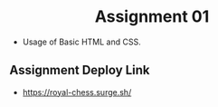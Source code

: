 <div align='center'> <h1>Assignment 01</h1> </div>

- Usage of Basic HTML and CSS.

## Assignment Deploy Link
- https://royal-chess.surge.sh/
